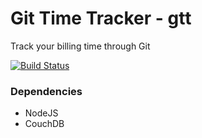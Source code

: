 Git Time Tracker - gtt
================

Track your billing time through Git

[![Build Status](https://travis-ci.org/luizbranco/gtt-server.png?branch=master)](https://travis-ci.org/luizbranco/gtt-server)


### Dependencies

* NodeJS
* CouchDB
